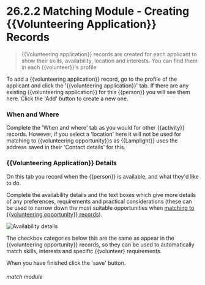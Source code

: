 # 26.2.2 Matching Module - Creating {{Volunteering Application}} Records

> {{Volunteering application}} records are created for each applicant to show their skills, availability, location and interests. You can find them in each {{volunteer}}'s profile

To add a {{volunteering application}} record, go to the profile of the applicant and click the '{{volunteering application}}' tab.  If there are any existing {{volunteering application}} for this {{person}} you will see them here.  Click the 'Add' button to create a new one.

### When and Where

Complete the 'When and where' tab as you would for other {{activity}} records.  However, if you select a 'location' here it will not be used for matching to {{volunteering opportunity}}s as {{Lamplight}} uses the address saved in their 'Contact details' for this.

### {{Volunteering Application}} Details

On this tab you record when the {{person}} is available, and what they'd like to do.

Complete the availability details and the text boxes which give more details of any preferences, requirements and practical considerations (these can be used to narrow down the most suitable opportunities when [matching to {{volunteering opportunity}} records](/help/index/p/26.4.0)).  

![Availability details](26.2.1a.PNG)

The checkbox categories below this are the same as appear in the {{volunteering opportunity}} records, so they can be used to automatically match skills, interests and specific {{volunteer} requirements.

When you have finished click the 'save' button.


###### match module
